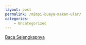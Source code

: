 ```yaml
---
layout: post
permalink: /mimpi-buaya-makan-ular/
categories:
    - Uncategorized
---
```


[Baca Selengkapnya](/10)